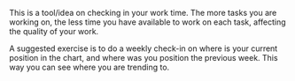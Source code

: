 This is a tool/idea on checking in your work time.
The more tasks you are working on, the less time you have available to work on each task, affecting the quality of your work.

A suggested exercise is to do a weekly check-in on where is your current position in the chart,
and where was you position the previous week. This way you can see where you are trending to.
